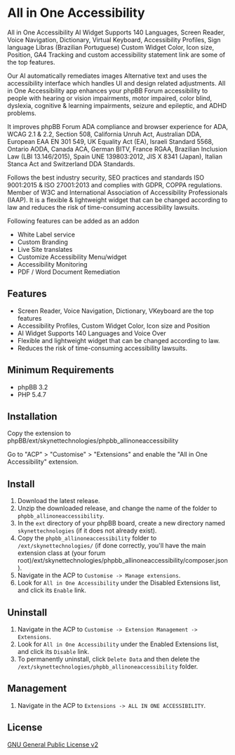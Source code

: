 # All in One Accessibility

All in One Accessibility AI Widget Supports 140 Languages, Screen Reader, Voice Navigation, Dictionary, Virtual Keyboard, Accessibility Profiles, Sign language Libras (Brazilian Portuguese) Custom Widget Color, Icon size, Position, GA4 Tracking and custom accessibility statement link are some of the top features. 

Our AI automatically remediates images Alternative text and uses the accessibility interface which handles UI and design related adjustments. All in One Accessibility app enhances your phpBB Forum accessibility to people with hearing or vision impairments, motor impaired, color blind, dyslexia, cognitive & learning impairments, seizure and epileptic, and ADHD problems. 

It improves phpBB Forum ADA compliance and browser experience for ADA, WCAG 2.1 & 2.2, Section 508, California Unruh Act, Australian DDA, European EAA EN 301 549, UK Equality Act (EA), Israeli Standard 5568, Ontario AODA, Canada ACA, German BITV, France RGAA, Brazilian Inclusion Law (LBI 13.146/2015), Spain UNE 139803:2012, JIS X 8341 (Japan), Italian Stanca Act and Switzerland DDA Standards. 

Follows the best industry security, SEO practices and standards ISO 9001:2015 & ISO 27001:2013 and complies with GDPR, COPPA regulations. Member of W3C and International Association of Accessibility Professionals (IAAP). It is a flexible & lightweight widget that can be changed according to law and reduces the risk of time-consuming accessibility lawsuits. 

Following features can be added as an addon  
- White Label service  
- Custom Branding  
- Live Site translates  
- Customize Accessibility Menu/widget  
- Accessibility Monitoring  
- PDF / Word Document Remediation 

## Features

- Screen Reader, Voice Navigation, Dictionary, VKeyboard are the top features
- Accessibility Profiles, Custom Widget Color, Icon size and Position
- AI Widget Supports 140 Languages and Voice Over
- Flexible and lightweight widget that can be changed according to law.
- Reduces the risk of time-consuming accessibility lawsuits.

## Minimum Requirements
* phpBB 3.2
* PHP 5.4.7

## Installation

Copy the extension to phpBB/ext/skynettechnologies/phpbb_allinoneaccessibility

Go to "ACP" > "Customise" > "Extensions" and enable the "All in One Accessibility" extension.

## Install
1. Download the latest release.
2. Unzip the downloaded release, and change the name of the folder to `phpbb_allinoneaccessibility`.
3. In the `ext` directory of your phpBB board, create a new directory named `skynettechnologies` (if it does not already exist).
4. Copy the `phpbb_allinoneaccessibility` folder to `/ext/skynettechnologies/` (if done correctly, you'll have the main extension class at (your forum root)/ext/skynettechnologies/phpbb_allinoneaccessibility/composer.json).
5. Navigate in the ACP to `Customise -> Manage extensions`.
6. Look for `All in One Accessibility` under the Disabled Extensions list, and click its `Enable` link.

## Uninstall
1. Navigate in the ACP to `Customise -> Extension Management -> Extensions`.
2. Look for `All in One Accessibility` under the Enabled Extensions list, and click its `Disable` link.
3. To permanently uninstall, click `Delete Data` and then delete the `/ext/skynettechnologies/phpbb_allinoneaccessibility` folder.

## Management
1. Navigate in the ACP to `Extensions -> ALL IN ONE ACCESSIBILITY`.

## License

[GNU General Public License v2](license.txt)
